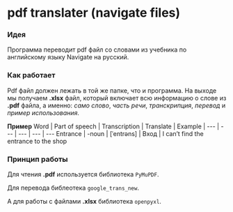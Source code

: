 # pdf translater (navigate files)

### Идея
Программа переводит pdf файл со словами из учебника по 
английскому языку Navigate на русский. 
### Как работает
Pdf файл должен лежать в той же папке, что и программа.
На выходе мы получаем **.xlsx** файл, который включает 
всю информацию о слове из **.pdf** файла, а именно: *само слово*,
*часть речи*, *транскрипция*, *перевод* и *пример использования*.

**Пример**
Word | Part of speech | Transcription | Translate | Example |
--- | --- | --- | --- | --- 
Entrance | -noun | [ˈentrəns] | Вход  | I can’t find the entrance to the shop
### Принцип работы
Для чтения **.pdf** используется библиотека `PyMuPDF`.

Для перевода библеотека `google_trans_new`.

А для работы с файлами **.xlsx** библиотека `openpyxl`.
